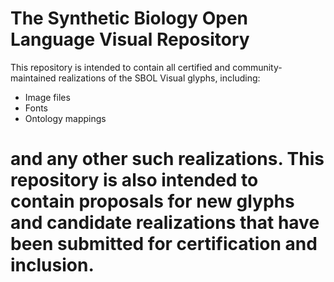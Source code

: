 The Synthetic Biology Open Language Visual Repository
==========

This repository is intended to contain all certified and 
community-maintained realizations of the SBOL Visual glyphs, including:

* Image files
* Fonts
* Ontology mappings

and any other such realizations.  This repository is also intended to contain proposals for new glyphs and 
candidate realizations that have been submitted for certification and
inclusion.
=======

